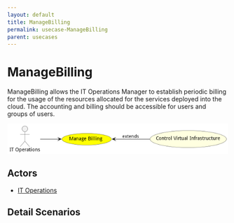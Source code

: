 ```yaml
---
layout: default
title: ManageBilling
permalink: usecase-ManageBilling
parent: usecases
---
```

# ManageBilling

ManageBilling allows the IT Operations Manager to establish periodic billing for the usage of the resources allocated for the services deployed into the cloud. The accounting and billing should be accessible for users and groups of users.

![Activities Diagram](./Activities.png)

## Actors

* [IT Operations](actor-itops)











## Detail Scenarios





